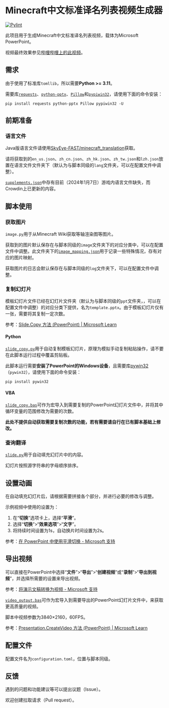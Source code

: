 # Minecraft中文标准译名列表视频生成器

[![Pylint](https://github.com/SkyEye-FAST/minecraft_translation_ppt/actions/workflows/pylint.yml/badge.svg)](https://github.com/SkyEye-FAST/minecraft_translation_ppt/actions/workflows/pylint.yml)

此项目用于生成Minecraft中文标准译名列表视频，载体为Microsoft PowerPoint。

视频最终效果参见[哔哩哔哩上的此视频](https://www.bilibili.com/video/BV1Si4y1z75m/)。

## 需求

由于使用了标准库`tomllib`，所以需要**Python >= 3.11**。

需要库[`requests`](https://github.com/psf/requests)、[`python-pptx`](https://github.com/scanny/python-pptx)、[`Pillow`](https://github.com/python-pillow/Pillow)和[`pypiwin32`](https://github.com/Googulator/pypiwin32)，请使用下面的命令安装：

``` shell
pip install requests python-pptx Pillow pypiwin32 -U
```

## 前期准备

### 语言文件

Java版语言文件请使用[SkyEye-FAST/minecraft_translation](https://github.com/SkyEye-FAST/minecraft_translation)获取。

请将获取到的`en_us.json`、`zh_cn.json`、`zh_hk.json`、`zh_tw.json`和`lzh.json`放置在语言文件文件夹下（默认为与脚本同级的`lang`文件夹，可以在配置文件中调整）。

[`supplements.json`](/lang/supplements.json)中存有目前（2024年1月7日）游戏内语言文件缺失，而Crowdin上已更新的内容。

## 脚本使用

### 获取图片

`image.py`用于从Minecraft Wiki获取等轴渲染图等图片。

获取到的图片默认保存在与脚本同级的`image`文件夹下的对应分类中，可以在配置文件中调整。此文件夹下的[`image_mapping.json`](/image/image_mapping.json)用于记录一些特殊情况，存有对应的图片映射。

获取图片的日志会默认保存在与脚本同级的`log`文件夹下，可以在配置文件中调整。

### 复制幻灯片

模板幻灯片文件已经在幻灯片文件夹（默认为与脚本同级的`ppt`文件夹，，可以在配置文件中调整）的对应分类下提供，名为`template.pptx`。由于模板幻灯片仅有一张，需要将其复制一定次数。

参考：[Slide.Copy 方法 (PowerPoint) | Microsoft Learn](https://learn.microsoft.com/zh-cn/office/vba/api/powerpoint.slide.copy)

#### Python

[`slide_copy.py`](/slide_copy.py)用于自动复制模板幻灯片，原理为模拟手动复制粘贴操作，请不要在此脚本运行过程中覆盖剪贴板。

此脚本运行需要**安装了PowerPoint的Windows设备**，且需要库[pywin32](https://github.com/mhammond/pywin32)（`pywin32`），请使用下面的命令安装：

```shell
pip install pywin32
```

#### VBA

[`slide_copy.bas`](/ppt/slide_copy.bas)可作为宏导入到需要复制的PowerPoint幻灯片文件中，并将其中循环变量的范围修改为需要的次数。

**此处不提供自动获取需要复制次数的功能，若有需要请自行在已有脚本基础上修改。**

### 查询翻译

[`slide.py`](/slide.py)用于自动填充幻灯片中的内容。

幻灯片按照源字符串的字母顺序排序。

## 设置动画

在自动填充幻灯片后，请根据需要拼接各个部分，并进行必要的修改与调整。

示例视频中使用的设置为：

1. 在“**切换**”选项卡上，选择“**平滑**”。
2. 选择“**切换**”>“**效果选项**”>“**文字**”。
3. 将持续时间设置为1s，自动换片时间设置为2s。

参考：[在 PowerPoint 中使用平滑切换 - Microsoft 支持](https://support.microsoft.com/zh-cn/office/%E5%9C%A8-powerpoint-%E4%B8%AD%E4%BD%BF%E7%94%A8%E5%B9%B3%E6%BB%91%E5%88%87%E6%8D%A2-8dd1c7b2-b935-44f5-a74c-741d8d9244ea)

## 导出视频

可以直接在PowerPoint中选择“**文件**”>“**导出**”>“**创建视频**”或“**录制**”>“**导出到视频**”，并选择所需要的设置来导出视频。

参考：[将演示文稿转换为视频 - Microsoft 支持](https://support.microsoft.com/zh-cn/office/%E5%B0%86%E6%BC%94%E7%A4%BA%E6%96%87%E7%A8%BF%E8%BD%AC%E6%8D%A2%E4%B8%BA%E8%A7%86%E9%A2%91-c140551f-cb37-4818-b5d4-3e30815c3e83)

[`video_output.bas`](/ppt/video_output.bas)可作为宏导入到需要导出的PowerPoint幻灯片文件中，来获取更高质量的视频。

脚本中视频参数为3840×2160，60FPS。

参考：[Presentation.CreateVideo 方法 (PowerPoint) | Microsoft Learn](https://learn.microsoft.com/zh-cn/office/vba/api/PowerPoint.Presentation.CreateVideo)

## 配置文件

配置文件名为`configuration.toml`，位置与脚本同级。

## 反馈

遇到的问题和功能建议等可以提出议题（Issue）。

欢迎创建拉取请求（Pull request）。
